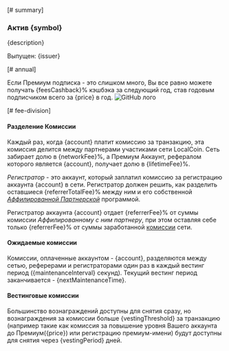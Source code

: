 [# summary]

### Актив {symbol}

{description}

Выпущен: {issuer}

[# annual]

Если Премиум подписка - это слишком много, Вы все равно можете получать {feesCashback}% кэшбэка за следующий год, став годовым подписчиком всего за {price} в год. ![GitHub лого](/images/logo.png)

[# fee-division]

#### Разделение Комиссии

Каждый раз, когда {account} платит комиссию за транзакцию, эта комиссия делится между партнерами участиками сети LocalCoin. Сеть забирает долю в {networkFee}%, а Премиум Аккаунт, рефералом которого является {account}, получает долю в {lifetimeFee}%.

*Регистратор* - это аккаунт, который заплатил комиссию за регистрацию аккаунта {account} в сети. Регистратор должен решить, как разделить оставшиеся {referrerTotalFee}% между ним и его собственной *[Аффилированной Партнерской](https://how.localcoin.is/en/latest/user_guide/accounts/referral.html)* программой.

Регистратор аккаунта {account} отдает {referrerFee}% от суммы комиссии *Аффилированному с ним партнеру*, при этом оставляя себе только {referrerFee}% от суммы заработанной [комиссии](/explorer/fees) сети.

#### Ожидаемые комиссии

Комиссии, оплаченные аккаунтом - {account}, разделяются между сетью, реферерами и регистраторами один раз в каждый вестинг период ({maintenanceInterval} секунд). Текущий вестинг период заканчивается - {nextMaintenanceTime}.

#### Вестинговые комиссии

Большинство вознаграждений доступны для снятия сразу, но вознаграждения за комиссии больше {vestingThreshold} за транзакцию (например такие как комиссия за повышение уровня Вашего аккаунта до Премиум({price}) или регистрацию премиум-имени) будут доступны для снятия через {vestingPeriod} дней.
